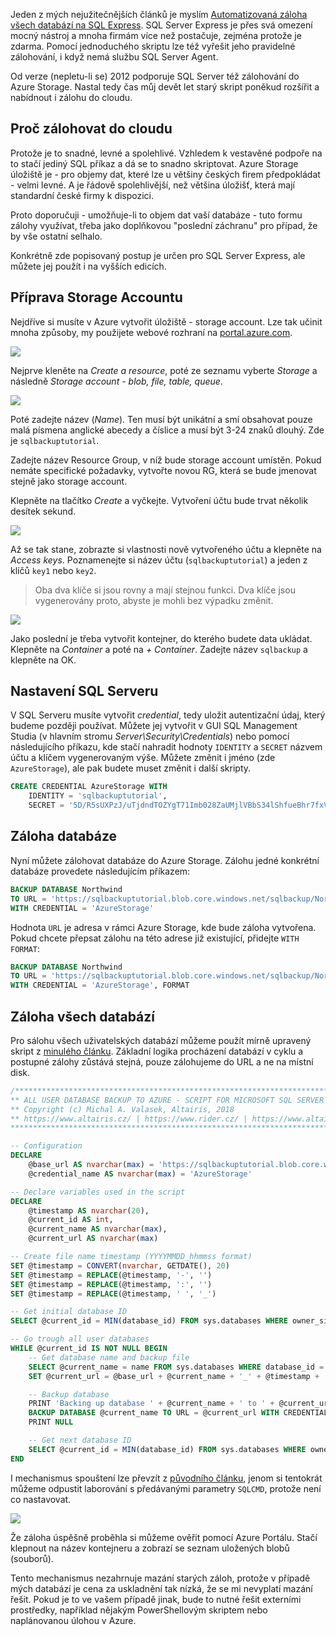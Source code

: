 <!-- dcterms:title = Automatizovaná záloha SQL Serveru do Azure Storage -->
<!-- dcterms:abstract = Před lety jsem napsal populární skript na automatizaci záloh databází na SQL Serveru Express. Microsoft SQL Server se mezitím naučil zálohování do Azure Storage, což je velmi jednoduchý, levný a spolehlivý způsob, jak nepřijít o data. Svůj skript jsem tedy rozšířil o možnost záloh do cloudového úložiště. -->
<!-- dcterms:creator = Michal Altair Valášek -->
<!-- dcterms:dateAccepted = 2018-07-26 -->
<!-- x4w:category = IT -->
<!-- x4w:pictureUrl = /perex-pictures/logo-azure.png -->
<!-- x4w:pictureWidth = 150 -->
<!-- x4w:pictureHeight = 150 -->

Jeden z mých nejužitečnějších článků je myslím [Automatizovaná záloha všech databází na SQL Express](https://www.altair.blog/2009/12/automatizovana-zaloha-vsech-databazi-na-sql-express). SQL Server Express je přes svá omezení mocný nástroj a mnoha firmám více než postačuje, zejména protože je zdarma. Pomocí jednoduchého skriptu lze též vyřešit jeho pravidelné zálohování, i když nemá službu SQL Server Agent.

Od verze (nepletu-li se) 2012 podporuje SQL Server též zálohování do Azure Storage. Nastal tedy čas můj devět let starý skript poněkud rozšířit a nabídnout i zálohu do cloudu.

## Proč zálohovat do cloudu

Protože je to snadné, levné a spolehlivé. Vzhledem k vestavěné podpoře na to stačí jediný SQL příkaz a dá se to snadno skriptovat. Azure Storage úložiště je - pro objemy dat, které lze u většiny českých firem předpokládat - velmi levné. A je řádově spolehlivější, než většina úložišť, která mají standardní české firmy k dispozici.

Proto doporučuji - umožňuje-li to objem dat vaší databáze - tuto formu zálohy využívat, třeba jako doplňkovou "poslední záchranu" pro případ, že by vše ostatní selhalo.

Konkrétně zde popisovaný postup je určen pro SQL Server Express, ale můžete jej použít i na vyšších edicích.

## Příprava Storage Accountu

Nejdříve si musíte v Azure vytvořit úložiště - storage account. Lze tak učinit mnoha způsoby, my použijete webové rozhraní na [portal.azure.com](https://portal.azure.com).

![](https://www.cdn.altairis.cz/Blog/2018/20180726-portal-1.png)

Nejprve kleněte na _Create a resource_, poté ze seznamu vyberte _Storage_ a následně _Storage account - blob, file, table, queue_.

![](https://www.cdn.altairis.cz/Blog/2018/20180726-portal-2.png)

Poté zadejte název (_Name_). Ten musí být unikátní a smí obsahovat pouze malá písmena anglické abecedy a číslice a musí být 3-24 znaků dlouhý. Zde je `sqlbackuptutorial`.

Zadejte název Resource Group, v níž bude storage account umístěn. Pokud nemáte specifické požadavky, vytvořte novou RG, která se bude jmenovat stejně jako storage account.

Klepněte na tlačítko _Create_ a vyčkejte. Vytvoření účtu bude trvat několik desítek sekund.

![](https://www.cdn.altairis.cz/Blog/2018/20180726-portal-3.png)

Až se tak stane, zobrazte si vlastnosti nově vytvořeného účtu a klepněte na _Access keys_. Poznamenejte si název účtu (`sqlbackuptutorial`) a jeden z klíčů `key1` nebo `key2`.

> Oba dva klíče si jsou rovny a mají stejnou funkci. Dva klíče jsou vygenerovány proto, abyste je mohli bez výpadku změnit.

![](https://www.cdn.altairis.cz/Blog/2018/20180726-portal-4.png)

Jako poslední je třeba vytvořit kontejner, do kterého budete data ukládat. Klepněte na _Container_ a poté na _+ Container_. Zadejte název `sqlbackup` a klepněte na OK.

## Nastavení SQL Serveru

V SQL Serveru musíte vytvořit _credential_, tedy uložit autentizační údaj, který budeme později používat. Můžete jej vytvořit v GUI SQL Management Studia (v hlavním stromu _Server\Security\Credentials_) nebo pomocí následujícího příkazu, kde stačí nahradit hodnoty `IDENTITY` a `SECRET` názvem účtu a klíčem vygenerovaným výše. Můžete změnit i jméno (zde `AzureStorage`), ale pak budete muset změnit i další skripty.

```sql
CREATE CREDENTIAL AzureStorage WITH 
    IDENTITY = 'sqlbackuptutorial',
    SECRET = '5D/R5sUXPzJ/uTjdndTOZYgT71Imb028ZaUMjlVBbS34lShfueBhr7fxVBWqKSNO+5eVsrLXuHtMbai+PT028g=='
```

## Záloha databáze

Nyní můžete zálohovat databáze do Azure Storage. Zálohu jedné konkrétní databáze provedete následujícím příkazem:

```sql
BACKUP DATABASE Northwind
TO URL = 'https://sqlbackuptutorial.blob.core.windows.net/sqlbackup/Northwind.bak'   
WITH CREDENTIAL = 'AzureStorage'
```

Hodnota `URL` je adresa v rámci Azure Storage, kde bude záloha vytvořena. Pokud chcete přepsat zálohu na této adrese již existující, přidejte `WITH FORMAT`:

```sql
BACKUP DATABASE Northwind
TO URL = 'https://sqlbackuptutorial.blob.core.windows.net/sqlbackup/Northwind.bak'   
WITH CREDENTIAL = 'AzureStorage', FORMAT
```

## Záloha všech databází

Pro sálohu všech uživatelských databází můžeme použít mírně upravený skript z [minulého článku](https://www.altair.blog/2009/12/automatizovana-zaloha-vsech-databazi-na-sql-express). Základní logika procházení databází v cyklu a postupné zálohy zůstává stejná, pouze zálohujeme do URL a ne na místní disk.

```sql
/*******************************************************************************
** ALL USER DATABASE BACKUP TO AZURE - SCRIPT FOR MICROSOFT SQL SERVER        **
** Copyright (c) Michal A. Valasek, Altairis, 2018                            **
** https://www.altairis.cz/ | https://www.rider.cz/ | https://www.altair.blog **
*******************************************************************************/

-- Configuration
DECLARE	
    @base_url AS nvarchar(max) = 'https://sqlbackuptutorial.blob.core.windows.net/sqlbackup/',
    @credential_name AS nvarchar(max) = 'AzureStorage'

-- Declare variables used in the script
DECLARE
    @timestamp AS nvarchar(20),
    @current_id AS int,
    @current_name AS nvarchar(max),
    @current_url AS nvarchar(max)

-- Create file name timestamp (YYYYMMDD_hhmmss format)
SET @timestamp = CONVERT(nvarchar, GETDATE(), 20)
SET @timestamp = REPLACE(@timestamp, '-', '')
SET @timestamp = REPLACE(@timestamp, ':', '')
SET @timestamp = REPLACE(@timestamp, ' ', '_')

-- Get initial database ID
SELECT @current_id = MIN(database_id) FROM sys.databases WHERE owner_sid != 0x01

-- Go trough all user databases
WHILE @current_id IS NOT NULL BEGIN
    -- Get database name and backup file
    SELECT @current_name = name FROM sys.databases WHERE database_id = @current_id
    SET @current_url = @base_url + @current_name + '_' + @timestamp + '.bak'

    -- Backup database
    PRINT 'Backing up database ' + @current_name + ' to ' + @current_url
    BACKUP DATABASE @current_name TO URL = @current_url WITH CREDENTIAL = @credential_name
    PRINT NULL

    -- Get next database ID
    SELECT @current_id = MIN(database_id) FROM sys.databases WHERE owner_sid != 0x01 AND database_id > @current_id
END
```

I mechanismus spouštení lze převzít z [původního článku](https://www.altair.blog/2009/12/automatizovana-zaloha-vsech-databazi-na-sql-express), jenom si tentokrát můžeme odpustit laborování s předávanými parametry `SQLCMD`, protože není co nastavovat.

![](https://www.cdn.altairis.cz/Blog/2018/20180726-portal-5.png)

Že záloha úspěšně proběhla si můžeme ověřit pomocí Azure Portálu. Stačí klepnout na název kontejneru a zobrazí se seznam uložených blobů (souborů).

Tento mechanismus nezahrnuje mazání starých záloh, protože v případě mých databází je cena za uskladnění tak nízká, že se mi nevyplatí mazání řešit. Pokud je to ve vašem případě jinak, bude to nutné řešit externími prostředky, například nějakým PowerShellovým skriptem nebo naplánovanou úlohou v Azure.